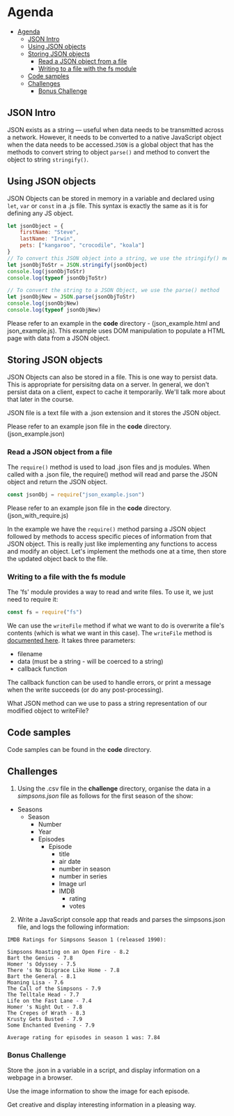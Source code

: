 # Agenda

- [Agenda](#agenda)
  - [JSON Intro](#json-intro)
  - [Using JSON objects](#using-json-objects)
  - [Storing JSON objects](#storing-json-objects)
    - [Read a JSON object from a file](#read-a-json-object-from-a-file)
    - [Writing to a file with the fs module](#writing-to-a-file-with-the-fs-module)
  - [Code samples](#code-samples)
  - [Challenges](#challenges)
    - [Bonus Challenge](#bonus-challenge)

## JSON Intro

JSON exists as a string — useful when data needs to be transmitted across a network. However, it needs to be converted to a native JavaScript object when the data needs to be accessed.`JSON` is a global object that has the methods to convert string to object `parse()` and method to convert the object to string `stringify()`.

## Using JSON objects

JSON Objects can be stored in memory in a variable and declared using `let`, `var` or `const` in a .js file. This syntax is exactly the same as it is for defining any JS object.

```javascript
let jsonObject = {
	firstName: "Steve",
	lastName: "Irwin",
	pets: ["kangaroo", "crocodile", "koala"]
}
// To convert this JSON object into a string, we use the stringify() method
let jsonObjToStr = JSON.stringify(jsonObject)
console.log(jsonObjToStr)
console.log(typeof jsonObjToStr)

// To convert the string to a JSON Object, we use the parse() method
let jsonObjNew = JSON.parse(jsonObjToStr)
console.log(jsonObjNew)
console.log(typeof jsonObjNew)
```

Please refer to an example in the **code** directory - (json_example.html and json_example.js).
This example uses DOM manipulation to populate a HTML page with data from a JSON object.

## Storing JSON objects

JSON Objects can also be stored in a file. This is one way to persist data. This is appropriate for persisitng data on a server. In general, we don't persist data on a client, expect to cache it temporarily. We'll talk more about that later in the course.

JSON file is a text file with a .json extension and it stores the JSON object.

Please refer to an example json file in the **code** directory. (json_example.json)

### Read a JSON object from a file

The `require()` method is used to load .json files and js modules. When called with a .json file, the require() method will read and parse the JSON object and return the JSON object.

```javascript
const jsonObj = require("json_example.json")
```

Please refer to an example json file in the **code** directory. (json_with_require.js)

In the example we have the `require()` method parsing a JSON object followed by methods to access specific pieces of information from that JSON object. This is really just like implementing any functions to access and modify an object. Let's implement the methods one at a time, then store the updated object back to the file.

### Writing to a file with the fs module

The 'fs' module provides a way to read and write files. To use it, we just need to require it:

```javascript
const fs = require("fs")
```

We can use the `writeFile` method if what we want to do is overwrite a file's contents (which is what we want in this case). The `writeFile` method is [documented here](https://nodejs.org/api/fs.html#fs_fs_writefile_file_data_options_callback). It takes three parameters:

- filename
- data (must be a string - will be coerced to a string)
- callback function

The callback function can be used to handle errors, or print a message when the write succeeds (or do any post-processing).

What JSON method can we use to pass a string representation of our modified object to writeFile?

## Code samples

Code samples can be found in the **code** directory.

## Challenges

1. Using the .csv file in the **challenge** directory, organise the data in a _simpsons.json_ file as follows for the first season of the show:

- Seasons
  - Season
    - Number
    - Year
    - Episodes
      - Episode
        - title
        - air date
        - number in season
        - number in series
        - Image url
        - IMDB
          - rating
          - votes

2. Write a JavaScript console app that reads and parses the simpsons.json file, and logs the following information:

```
IMDB Ratings for Simpsons Season 1 (released 1990):

Simpsons Roasting on an Open Fire - 8.2
Bart the Genius - 7.8
Homer 's Odyssey - 7.5
There 's No Disgrace Like Home - 7.8
Bart the General - 8.1
Moaning Lisa - 7.6
The Call of the Simpsons - 7.9
The Telltale Head - 7.7
Life on the Fast Lane - 7.4
Homer 's Night Out - 7.8
The Crepes of Wrath - 8.3
Krusty Gets Busted - 7.9
Some Enchanted Evening - 7.9

Average rating for episodes in season 1 was: 7.84
```

### Bonus Challenge

Store the .json in a variable in a script, and display information on a webpage in a browser.

Use the image information to show the image for each episode.

Get creative and display interesting information in a pleasing way.
